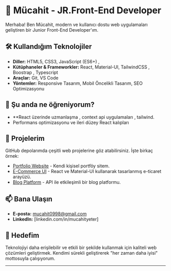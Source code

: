 # 👋 Mücahit - JR.Front-End Developer  

Merhaba! Ben Mücahit, modern ve kullanıcı dostu web uygulamaları geliştiren bir  Junior Front-End Developer'ım. 
## 🛠️ Kullandığım Teknolojiler  

- **Diller:** HTML5, CSS3, JavaScript (ES6+) , 
- **Kütüphaneler & Frameworkler:** React, Material-UI, TailwindCSS , Boostrap , Typescript  
- **Araçlar:** Git, VS Code  
- **Yöntemler:** Responsive Tasarım, Mobil Öncelikli Tasarım, SEO Optimizasyonu  

## 🌱 Şu anda ne öğreniyorum?  
- **React  üzerinde uzmanlaşma , context api uygulamaları , tailwind. 
- Performans optimizasyonu ve ileri düzey React kalıpları  

## 💼 Projelerim  
GitHub depolarımda çeşitli web projelerine göz atabilirsiniz. İşte birkaç örnek:  
- [Portfolio Website](#) - Kendi kişisel portföy sitem.  
- [E-Commerce UI](#) - React ve Material-UI kullanarak tasarlanmış e-ticaret arayüzü.  
- [Blog Platform](#) - API ile etkileşimli bir blog platformu.  

## 📫 Bana Ulaşın  
- **E-posta:** mucahit0998@gmail.com  
- **LinkedIn:** [linkedin.com/in/mucahityeter]  
  

## 🌟 Hedefim  
Teknolojiyi daha erişilebilir ve etkili bir şekilde kullanmak için kaliteli web çözümleri geliştirmek. Kendimi sürekli geliştirerek "her zaman daha iyisi" mottosuyla çalışıyorum.  

---


